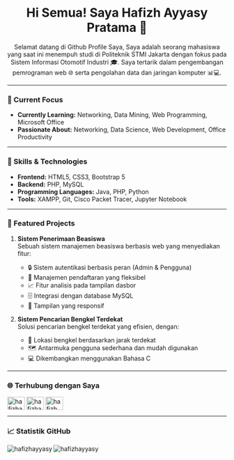 <h1 align="center">Hi Semua! Saya Hafizh Ayyasy Pratama 👋</h1>

<p align="center">Selamat datang di Github Profile Saya, Saya adalah seorang mahasiswa yang saat ini menempuh studi di Politeknik STMI Jakarta dengan fokus pada Sistem Informasi Otomotif Industri 🎓. Saya tertarik dalam pengembangan pemrograman web 🌐 serta pengolahan data dan jaringan komputer 📊💻.</p>

---

### 🎯 Current Focus

- **Currently Learning:** Networking, Data Mining, Web Programming, Microsoft Office
- **Passionate About:** Networking, Data Science, Web Development, Office Productivity

---

### 💼 Skills & Technologies

- **Frontend:** HTML5, CSS3, Bootstrap 5  
- **Backend:** PHP, MySQL  
- **Programming Languages:** Java, PHP, Python  
- **Tools:** XAMPP, Git, Cisco Packet Tracer, Jupyter Notebook  

---

### 🚀 Featured Projects

1. **Sistem Penerimaan Beasiswa**  
   Sebuah sistem manajemen beasiswa berbasis web yang menyediakan fitur:  
   - 🔒 Sistem autentikasi berbasis peran (Admin & Pengguna)
   - 📄 Manajemen pendaftaran yang fleksibel
   - 📈 Fitur analisis pada tampilan dasbor
   - 🗄️ Integrasi dengan database MySQL
   - 📱 Tampilan yang responsif

2. **Sistem Pencarian Bengkel Terdekat**  
   Solusi pencarian bengkel terdekat yang efisien, dengan:  
   - 📍 Lokasi bengkel berdasarkan jarak terdekat  
   - 🗺️ Antarmuka pengguna sederhana dan mudah digunakan  
   - 💻 Dikembangkan menggunakan Bahasa C  

---

### 🌐 Terhubung dengan Saya
<a href="https://www.linkedin.com/in/hafizh-ayyasy-pratama" target="blank"><img align="center" src="https://cdn.jsdelivr.net/npm/simple-icons@3.0.1/icons/linkedin.svg" alt="hafizhayyasy" height="30" width="40" /></a>
<a href="https://www.instagram.com/hafizhpratam_/" target="blank"><img align="center" src="https://cdn.jsdelivr.net/npm/simple-icons@3.0.1/icons/instagram.svg" alt="hafizhayyasy" height="30" width="40" /></a>
<a href="https://www.youtube.com/@hafizhayyasypratama8530" target="blank"><img align="center" src="https://cdn.jsdelivr.net/npm/simple-icons@3.0.1/icons/youtube.svg" alt="hafizh ayyasy" height="30" width="40" /></a>

---

### 📈 Statistik GitHub
<p><img align="left" src="https://github-readme-stats.vercel.app/api/top-langs?username=Hafizhayyasypratama04&show_icons=true&locale=id&layout=compact" alt="hafizhayyasy" /></p>
<p>&nbsp;<img align="left" src="https://github-readme-stats.vercel.app/api?username=Hafizhayyasypratama04&show_icons=true&locale=id" alt="hafizhayyasy" /></p>

